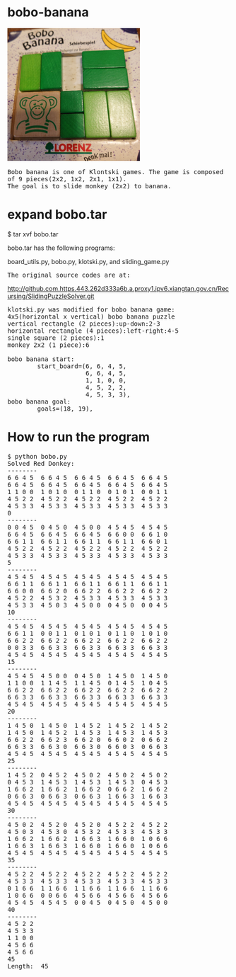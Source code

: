 # bobo-banana
<img src='bobobanana.png' width=300 height=300>
<pre>
Bobo banana is one of Klontski games. The game is composed 
of 9 pieces(2x2, 1x2, 2x1, 1x1).
The goal is to slide monkey (2x2) to banana.
</pre>

# expand bobo.tar
$ tar xvf bobo.tar

bobo.tar has the following programs:

board_utils.py, bobo.py, klotski.py, and sliding_game.py
<pre>
The original source codes are at:
</pre>
http://github.com.https.443.262d333a6b.a.proxy1.ipv6.xiangtan.gov.cn/Recursing/SlidingPuzzleSolver.git

<pre>
klotski.py was modified for bobo banana game:
4x5(horizontal x vertical) bobo banana puzzle 
vertical rectangle (2 pieces):up-down:2-3
horizontal rectangle (4 pieces):left-right:4-5
single square (2 pieces):1
monkey 2x2 (1 piece):6

bobo banana start:
        start_board=(6, 6, 4, 5,
                     6, 6, 4, 5,
                     1, 1, 0, 0,
                     4, 5, 2, 2,
                     4, 5, 3, 3),
bobo banana goal:
        goals=(18, 19),
</pre>

# How to run the program
<pre>
$ python bobo.py
Solved Red Donkey:
--------
6 6 4 5  6 6 4 5  6 6 4 5  6 6 4 5  6 6 4 5
6 6 4 5  6 6 4 5  6 6 4 5  6 6 4 5  6 6 4 5
1 1 0 0  1 0 1 0  0 1 1 0  0 1 0 1  0 0 1 1
4 5 2 2  4 5 2 2  4 5 2 2  4 5 2 2  4 5 2 2
4 5 3 3  4 5 3 3  4 5 3 3  4 5 3 3  4 5 3 3
0
--------
0 0 4 5  0 4 5 0  4 5 0 0  4 5 4 5  4 5 4 5
6 6 4 5  6 6 4 5  6 6 4 5  6 6 0 0  6 6 1 0
6 6 1 1  6 6 1 1  6 6 1 1  6 6 1 1  6 6 0 1
4 5 2 2  4 5 2 2  4 5 2 2  4 5 2 2  4 5 2 2
4 5 3 3  4 5 3 3  4 5 3 3  4 5 3 3  4 5 3 3
5
--------
4 5 4 5  4 5 4 5  4 5 4 5  4 5 4 5  4 5 4 5
6 6 1 1  6 6 1 1  6 6 1 1  6 6 1 1  6 6 1 1
6 6 0 0  6 6 2 0  6 6 2 2  6 6 2 2  6 6 2 2
4 5 2 2  4 5 3 2  4 5 3 3  4 5 3 3  4 5 3 3
4 5 3 3  4 5 0 3  4 5 0 0  0 4 5 0  0 0 4 5
10
--------
4 5 4 5  4 5 4 5  4 5 4 5  4 5 4 5  4 5 4 5
6 6 1 1  0 0 1 1  0 1 0 1  0 1 1 0  1 0 1 0
6 6 2 2  6 6 2 2  6 6 2 2  6 6 2 2  6 6 2 2
0 0 3 3  6 6 3 3  6 6 3 3  6 6 3 3  6 6 3 3
4 5 4 5  4 5 4 5  4 5 4 5  4 5 4 5  4 5 4 5
15
--------
4 5 4 5  4 5 0 0  0 4 5 0  1 4 5 0  1 4 5 0
1 1 0 0  1 1 4 5  1 1 4 5  0 1 4 5  1 0 4 5
6 6 2 2  6 6 2 2  6 6 2 2  6 6 2 2  6 6 2 2
6 6 3 3  6 6 3 3  6 6 3 3  6 6 3 3  6 6 3 3
4 5 4 5  4 5 4 5  4 5 4 5  4 5 4 5  4 5 4 5
20
--------
1 4 5 0  1 4 5 0  1 4 5 2  1 4 5 2  1 4 5 2
1 4 5 0  1 4 5 2  1 4 5 3  1 4 5 3  1 4 5 3
6 6 2 2  6 6 2 3  6 6 2 0  6 6 0 2  0 6 6 2
6 6 3 3  6 6 3 0  6 6 3 0  6 6 0 3  0 6 6 3
4 5 4 5  4 5 4 5  4 5 4 5  4 5 4 5  4 5 4 5
25
--------
1 4 5 2  0 4 5 2  4 5 0 2  4 5 0 2  4 5 0 2
0 4 5 3  1 4 5 3  1 4 5 3  1 4 5 3  0 4 5 3
1 6 6 2  1 6 6 2  1 6 6 2  0 6 6 2  1 6 6 2
0 6 6 3  0 6 6 3  0 6 6 3  1 6 6 3  1 6 6 3
4 5 4 5  4 5 4 5  4 5 4 5  4 5 4 5  4 5 4 5
30
--------
4 5 0 2  4 5 2 0  4 5 2 0  4 5 2 2  4 5 2 2
4 5 0 3  4 5 3 0  4 5 3 2  4 5 3 3  4 5 3 3
1 6 6 2  1 6 6 2  1 6 6 3  1 6 6 0  1 0 6 6
1 6 6 3  1 6 6 3  1 6 6 0  1 6 6 0  1 0 6 6
4 5 4 5  4 5 4 5  4 5 4 5  4 5 4 5  4 5 4 5
35
--------
4 5 2 2  4 5 2 2  4 5 2 2  4 5 2 2  4 5 2 2
4 5 3 3  4 5 3 3  4 5 3 3  4 5 3 3  4 5 3 3
0 1 6 6  1 1 6 6  1 1 6 6  1 1 6 6  1 1 6 6
1 0 6 6  0 0 6 6  4 5 6 6  4 5 6 6  4 5 6 6
4 5 4 5  4 5 4 5  0 0 4 5  0 4 5 0  4 5 0 0
40
--------
4 5 2 2
4 5 3 3
1 1 0 0
4 5 6 6
4 5 6 6
45
Length:  45
</pre>
